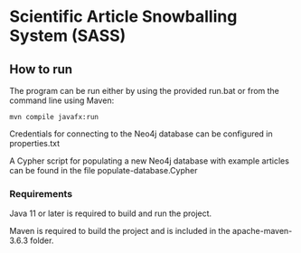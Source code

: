 # Scientific Article Snowballing System (SASS)

## How to run
The program can be run either by using the provided run.bat or from the command line using Maven:
```
mvn compile javafx:run
```

Credentials for connecting to the Neo4j database can be configured in properties.txt

A Cypher script for populating a new Neo4j database with example articles can be found in the file populate-database.Cypher

### Requirements
Java 11 or later is required to build and run the project.

Maven is required to build the project and is included in the apache-maven-3.6.3 folder.

